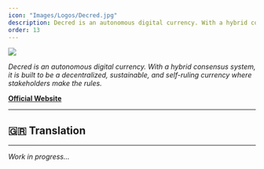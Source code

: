 ```yaml
---
icon: "Images/Logos/Decred.jpg"
description: Decred is an autonomous digital currency. With a hybrid consensus system, it is built to be a decentralized, sustainable, and self-ruling currency where stakeholders make the rules.
order: 13
---
```


![](../Images/Covers/Decred.jpg)

_Decred is an autonomous digital currency. With a hybrid consensus system, it is built to be a decentralized, sustainable, and self-ruling currency where stakeholders make the rules._

[**Official Website**](https://decred.org/)

---

## 🇬🇷 Translation

---

_Work in progress..._
